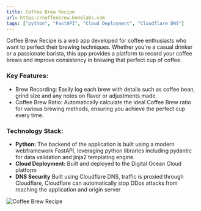 ```yaml
---
title: Coffee Brew Recipe
url: https://coffeebrew.benolabs.com
tags: ["python", "FastAPI", "Cloud Deployment", "Cloudflare DNS"]
---
```


Coffee Brew Recipe is a web app developed for coffee enthusiasts who want to perfect their brewing techniques. Whether you're a casual drinker or a passionate barista, this app provides a platform to record your coffee brews and improve consistency in brewing that perfect cup of coffee.

### **Key Features:**
- Brew Recording: Easily log each brew with details such as coffee bean, grind size and any notes on flavor or adjustments made.
- Coffee Brew Ratio: Automatically calculate the ideal Coffee Brew ratio for various brewing methods, ensuring you achieve the perfect cup every time.

### **Technology Stack:**
- **Python:** The backend of the application is built using a modern webframework FastAPI, leveraging python libraries including pydantic for data validation and jinja2 templating engine.
- **Cloud Deployment:** Built and deployed to the Digital Ocean Cloud platform 
- **DNS Security** Built using Cloudflare DNS, traffic is proxied through Cloudflare, Cloudflare can automatically stop DDos attacks from reaching the application and origin server

![Coffee Brew Recipe](/coffeebrewrecipe2.png)